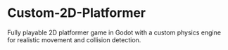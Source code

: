 # Custom-2D-Platformer
Fully playable 2D platformer game in Godot with a custom physics engine for realistic movement and collision detection.
